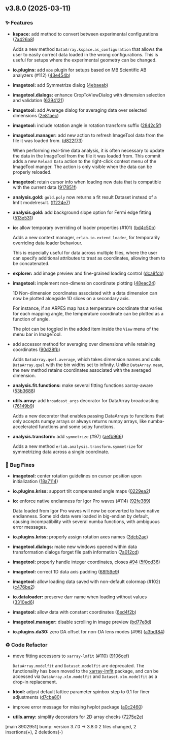 ## v3.8.0 (2025-03-11)

### ✨ Features

- **kspace:** add method to convert between experimental configurations ([7a426a8](https://github.com/kmnhan/erlabpy/commit/7a426a85c0346c7fcf9e9f5e78f2cafc2b9701b7))

  Adds a new method `DataArray.kspace.as_configuration` that allows the user to easily correct data loaded in the wrong configurations. This is useful for setups where the experimental geometry can be changed.

- **io.plugins:** add `mbs` plugin for setups based on MB Scientific AB analyzers (#112) ([43e454b](https://github.com/kmnhan/erlabpy/commit/43e454b1b27aa9a538449875b2df92284a845c8f))

- **imagetool:** add Symmetrize dialog ([4ebaeab](https://github.com/kmnhan/erlabpy/commit/4ebaeabf7d0c34420e4b32080a2ac96641aca228))

- **imagetool.dialogs:** enhance CropToViewDialog with dimension selection and validation ([6394121](https://github.com/kmnhan/erlabpy/commit/6394121c9f428d522dd919e98451598b417fa1fb))

- **imagetool:** add Average dialog for averaging data over selected dimensions ([2e81aec](https://github.com/kmnhan/erlabpy/commit/2e81aecb88fe057d2028191bb9ff5da5044c6175))

- **imagetool:** include rotation angle in rotation transform suffix ([2842c5f](https://github.com/kmnhan/erlabpy/commit/2842c5f0a29b4a49e7b2ef9945f7380e04f2b3e4))

- **imagetool.manager:** add new action to refresh ImageTool data from the file it was loaded from. ([d822f73](https://github.com/kmnhan/erlabpy/commit/d822f7378291781a3ced5a4834f7c99220a3bf9f))

  When performing real-time data analysis, it is often necessary to update the data in the ImageTool from the file it was loaded from. This commit adds a new `Reload Data` action to the right-click context menu of the ImageTool manger. The action is only visible when the data can be properly reloaded.

- **imagetool:** retain cursor info when loading new data that is compatible with the current data ([917851f](https://github.com/kmnhan/erlabpy/commit/917851fd9be8375f374eb6e2ea0db7d68d40d124))

- **analysis.gold:** `gold.poly` now returns a fit result Dataset instead of a  lmfit modelresult. ([ff224e7](https://github.com/kmnhan/erlabpy/commit/ff224e7d16ef7c104a1f54ab93b16d02b989cbaf))

- **analysis.gold:** add background slope option for Fermi edge fitting ([513e531](https://github.com/kmnhan/erlabpy/commit/513e531f7fb44365841b8079e36fcabe8f86254a))

- **io:** allow temporary overriding of loader properties (#101) ([bd4c50b](https://github.com/kmnhan/erlabpy/commit/bd4c50bb7cde93ea9a0d88dfb442349f18985fe0))

  Adds a new context manager, `erlab.io.extend_loader`, for temporarily overriding data loader behaviour.

  This is especially useful for data across multiple files, where the user can specify additional attributes to treat as coordinates, allowing them to be concatenated.

- **explorer:** add image preview and fine-grained loading control ([dca8fcb](https://github.com/kmnhan/erlabpy/commit/dca8fcb6f4803cce39436d7610c98c9ebe2e9403))

- **imagetool:** implement non-dimension coordinate plotting ([48eac24](https://github.com/kmnhan/erlabpy/commit/48eac242e0d08fba8aa5e4f5e94c05d6db144003))

  1D Non-dimension coordinates associated with a data dimension can now be plotted alongside 1D slices on a secondary axis.

  For instance, if an ARPES map has a temperature coordinate that varies for each mapping angle, the temperature coordinate can be plotted as a function of angle.

  The plot can be toggled in the added item inside the `View` menu of the menu bar in ImageTool.

- add accessor method for averaging over dimensions while retaining coordinates ([90d28fb](https://github.com/kmnhan/erlabpy/commit/90d28fbe27114e6191b2b777c3d8fefc96e607cb))

  Adds `DataArray.qsel.average`, which takes dimension names and calls `DataArray.qsel` with the bin widths set to infinity. Unlike `DataArray.mean`, the new method retains coordinates associated with the averaged dimension.

- **analysis.fit.functions:** make several fitting functions xarray-aware ([53b3688](https://github.com/kmnhan/erlabpy/commit/53b368813f570cef2c84a9517c618428310a4a2e))

- **utils.array:** add `broadcast_args` decorator for DataArray broadcasting ([76149b9](https://github.com/kmnhan/erlabpy/commit/76149b97c1c380b0f67482d668359715b86251b2))

  Adds a new decorator that enables passing DataArrays to functions that only accepts numpy arrays or always returns numpy arrays, like numba-accelerated functions and some scipy functions.

- **analysis.transform:** add `symmetrize` (#97) ([aefb966](https://github.com/kmnhan/erlabpy/commit/aefb966db44f940a795857b56e6f5d550f53549c))

  Adds a new method `erlab.analysis.transform.symmetrize` for symmetrizing data across a single coordinate.

### 🐞 Bug Fixes

- **imagetool:** center rotation guidelines on cursor position upon initialization ([18a7114](https://github.com/kmnhan/erlabpy/commit/18a711447523b21158f397d5d983d1a4ba8383e5))

- **io.plugins.kriss:** support tilt compensated angle maps ([0229ea2](https://github.com/kmnhan/erlabpy/commit/0229ea21311a187f744543cdf18907f3359ded1d))

- **io:** enforce native endianness for Igor Pro waves (#114) ([92fe389](https://github.com/kmnhan/erlabpy/commit/92fe3899cd655a3919439456f25f4e2e21369456))

  Data loaded from Igor Pro waves will now be converted to have native endianness. Some old data were loaded in big-endian by default, causing incompatibility with several numba functions, with ambiguous error messages.

- **io.plugins.kriss:** properly assign rotation axes names ([3dcb2ae](https://github.com/kmnhan/erlabpy/commit/3dcb2ae26b4e641fd05fb9e573f6306d77850726))

- **imagetool.dialogs:** make new windows opened within data transformation dialogs forget file path information ([7a012cd](https://github.com/kmnhan/erlabpy/commit/7a012cd2a21f8f3a3c65c1be0d50f8854aa3817d))

- **imagetool:** properly handle integer coordinates, closes [#94](https://github.com/kmnhan/erlabpy/issues/94) ([5f0cd36](https://github.com/kmnhan/erlabpy/commit/5f0cd36d4b5bae03f6e689eea45557c55cd3ff45))

- **imagetool:** correct 1D data axis padding ([68f59e9](https://github.com/kmnhan/erlabpy/commit/68f59e903cc9822f665c5c790a8296b7142358fb))

- **imagetool:** allow loading data saved with non-default colormap (#102) ([c476be2](https://github.com/kmnhan/erlabpy/commit/c476be2775fb7f0e2a08f4a74346d419e3dc0e05))

- **io.dataloader:** preserve darr name when loading without values ([3310ed6](https://github.com/kmnhan/erlabpy/commit/3310ed61e0ce7fb6f5569a455252fec5d173e54b))

- **imagetool:** allow data with constant coordinates ([6ed4f2b](https://github.com/kmnhan/erlabpy/commit/6ed4f2b34c6c027cc06c565afa191dd97aa753b4))

- **imagetool.manager:** disable scrolling in image preview ([bd77e8d](https://github.com/kmnhan/erlabpy/commit/bd77e8d17db4a5b09cdacb1263d66da6f2bb8ec5))

- **io.plugins.da30:** zero DA offset for non-DA lens modes (#96) ([a3bdf84](https://github.com/kmnhan/erlabpy/commit/a3bdf8400278a1df9b38d40d7d9a33135bfb0961))

### ♻️ Code Refactor

- move fitting accessors to `xarray-lmfit` (#110) ([9106cef](https://github.com/kmnhan/erlabpy/commit/9106cef37a9c4e1b40ff78fea96ae2b8efd3ce07))

  `DataArray.modelfit` and `Dataset.modelfit` are deprecated. The functionality has been moved to the [xarray-lmfit](https://github.com/kmnhan/xarray-lmfit) package, and can be accessed via `DataArray.xlm.modelfit` and `Dataset.xlm.modelfit` as a drop-in replacement.

- **ktool:** adjust default lattice parameter spinbox step to 0.1 for finer adjustments ([d7cba80](https://github.com/kmnhan/erlabpy/commit/d7cba80eaba9111180d4f05e089931106b83650b))

- improve error message for missing hvplot package ([a0c2460](https://github.com/kmnhan/erlabpy/commit/a0c246024f990f2862915517175a3a4e365c9b22))

- **utils.array:** simplify decorators for 2D array checks ([7275e2e](https://github.com/kmnhan/erlabpy/commit/7275e2e0b276a401f377fb68df195891e61cac0e))

[main 8902951] bump: version 3.7.0 → 3.8.0
 2 files changed, 2 insertions(+), 2 deletions(-)

